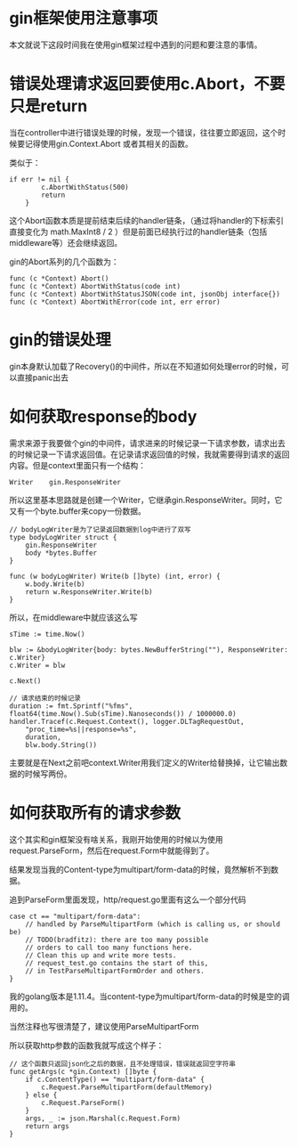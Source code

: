 # gin框架使用注意事项

本文就说下这段时间我在使用gin框架过程中遇到的问题和要注意的事情。

# 错误处理请求返回要使用c.Abort，不要只是return

当在controller中进行错误处理的时候，发现一个错误，往往要立即返回，这个时候要记得使用gin.Context.Abort 或者其相关的函数。

类似于：
```
if err != nil {
		c.AbortWithStatus(500)
		return
	}
```
这个Abort函数本质是提前结束后续的handler链条，（通过将handler的下标索引直接变化为 math.MaxInt8 / 2 ）但是前面已经执行过的handler链条（包括middleware等）还会继续返回。

gin的Abort系列的几个函数为：
```
func (c *Context) Abort()
func (c *Context) AbortWithStatus(code int)
func (c *Context) AbortWithStatusJSON(code int, jsonObj interface{})
func (c *Context) AbortWithError(code int, err error)
```

# gin的错误处理

gin本身默认加载了Recovery()的中间件，所以在不知道如何处理error的时候，可以直接panic出去

# 如何获取response的body

需求来源于我要做个gin的中间件，请求进来的时候记录一下请求参数，请求出去的时候记录一下请求返回值。在记录请求返回值的时候，我就需要得到请求的返回内容。但是context里面只有一个结构：
```
Writer    gin.ResponseWriter
```

所以这里基本思路就是创建一个Writer，它继承gin.ResponseWriter。同时，它又有一个byte.buffer来copy一份数据。

```
// bodyLogWriter是为了记录返回数据到log中进行了双写
type bodyLogWriter struct {
	gin.ResponseWriter
	body *bytes.Buffer
}

func (w bodyLogWriter) Write(b []byte) (int, error) {
	w.body.Write(b)
	return w.ResponseWriter.Write(b)
}

```

所以，在middleware中就应该这么写

```
sTime := time.Now()

blw := &bodyLogWriter{body: bytes.NewBufferString(""), ResponseWriter: c.Writer}
c.Writer = blw

c.Next()

// 请求结束的时候记录
duration := fmt.Sprintf("%fms", float64(time.Now().Sub(sTime).Nanoseconds()) / 1000000.0)
handler.Tracef(c.Request.Context(), logger.DLTagRequestOut,
	"proc_time=%s||response=%s",
	duration,
	blw.body.String())
```

主要就是在Next之前吧context.Writer用我们定义的Writer给替换掉，让它输出数据的时候写两份。

# 如何获取所有的请求参数

这个其实和gin框架没有啥关系，我刚开始使用的时候以为使用request.ParseForm，然后在request.Form中就能得到了。

结果发现当我的Content-type为multipart/form-data的时候，竟然解析不到数据。

追到ParseForm里面发现，http/request.go里面有这么一个部分代码
```
case ct == "multipart/form-data":
	// handled by ParseMultipartForm (which is calling us, or should be)
	// TODO(bradfitz): there are too many possible
	// orders to call too many functions here.
	// Clean this up and write more tests.
	// request_test.go contains the start of this,
	// in TestParseMultipartFormOrder and others.
}
```
我的golang版本是1.11.4。当content-type为multipart/form-data的时候是空的调用的。

当然注释也写很清楚了，建议使用ParseMultipartForm

所以获取http参数的函数我就写成这个样子：
```
// 这个函数只返回json化之后的数据，且不处理错误，错误就返回空字符串
func getArgs(c *gin.Context) []byte {
	if c.ContentType() == "multipart/form-data" {
		c.Request.ParseMultipartForm(defaultMemory)
	} else {
		c.Request.ParseForm()
	}
	args, _ := json.Marshal(c.Request.Form)
	return args
}
```

